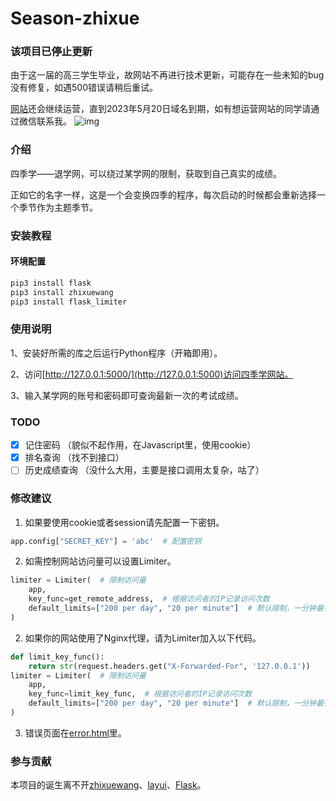 # Season-zhixue

### 该项目已停止更新

由于这一届的高三学生毕业，故网站不再进行技术更新，可能存在一些未知的bug没有修复，如遇500错误请稍后重试。

[网站](https://zhixue.g2022cyk.top:6081/ "退学网")还会继续运营，直到2023年5月20日域名到期，如有想运营网站的同学请通过微信联系我。
![img](https://11.g2022cyk.top:85/wp-content/uploads/2022/07/1657787833-zhuhaitian.png)

### 介绍

四季学——退学网，可以绕过某学网的限制，获取到自己真实的成绩。

正如它的名字一样，这是一个会变换四季的程序，每次启动的时候都会重新选择一个季节作为主题季节。

### 安装教程

#### 环境配置

```python
pip3 install flask
pip3 install zhixuewang
pip3 install flask_limiter
```

### 使用说明

1、安装好所需的库之后运行Python程序（开箱即用）。

2、访问[http://127.0.0.1:5000/](http://127.0.0.1:5000)访问四季学网站。

3、输入某学网的账号和密码即可查询最新一次的考试成绩。

### TODO

- [X] 记住密码
  （貌似不起作用，在Javascript里，使用cookie）
- [X] 排名查询
  （找不到接口）
- [ ] 历史成绩查询
  （没什么大用，主要是接口调用太复杂，咕了）

### 修改建议

1. 如果要使用cookie或者session请先配置一下密钥。

```python
app.config["SECRET_KEY"] = 'abc'  # 配置密钥
```

2. 如需控制网站访问量可以设置Limiter。

```python
limiter = Limiter(  # 限制访问量
    app,
    key_func=get_remote_address,  # 根据访问者的IP记录访问次数
    default_limits=["200 per day", "20 per minute"]  # 默认限制，一分钟最多访问20次
)
```

2. 如果你的网站使用了Nginx代理，请为Limiter加入以下代码。

```python
def limit_key_func():
    return str(request.headers.get("X-Forwarded-For", '127.0.0.1'))
limiter = Limiter(  # 限制访问量
    app,
    key_func=limit_key_func,  # 根据访问者的IP记录访问次数
    default_limits=["200 per day", "20 per minute"]  # 默认限制，一分钟最多访问20次
)
```

3. 错误页面在[error.html](templates/error.html)里。

### 参与贡献

本项目的诞生离不开[zhixuewang](https://github.com/anwenhu/zhixuewang-python)、[layui](https://gitee.com/sentsin/layui)、[Flask](https://github.com/pallets/flask)。
